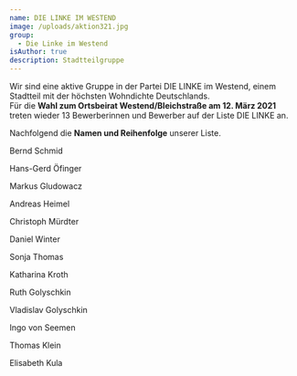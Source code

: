 ```yaml
---
name: DIE LINKE IM WESTEND
image: /uploads/aktion321.jpg
group:
  - Die Linke im Westend
isAuthor: true
description: Stadtteilgruppe
---
```

Wir sind eine aktive Gruppe in der Partei DIE LINKE im Westend, einem Stadtteil mit der höchsten Wohndichte Deutschlands. \
Für die **Wahl zum Ortsbeirat Westend/Bleichstraße am 12. März 2021** treten wieder 13 Bewerberinnen und Bewerber auf der Liste DIE LINKE an. 

Nachfolgend die **Namen und Reihenfolge** unserer Liste.

Bernd Schmid

Hans-Gerd Öfinger

Markus Gludowacz

Andreas Heimel

Christoph Mürdter

Daniel Winter

Sonja Thomas

Katharina Kroth

Ruth Golyschkin

Vladislav Golyschkin

Ingo von Seemen

Thomas Klein

Elisabeth Kula